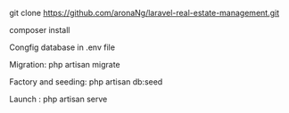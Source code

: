 git clone https://github.com/aronaNg/laravel-real-estate-management.git

composer install

Congfig database in .env file

Migration: php artisan migrate

Factory and seeding: php artisan db:seed

Launch : php artisan serve

